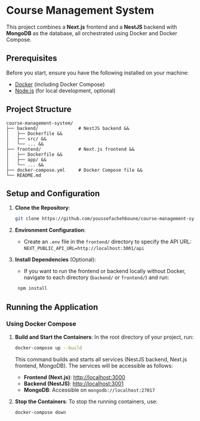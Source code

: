 # Course Management System

This project combines a **Next.js** frontend and a **NestJS** backend with **MongoDB** as the database, all orchestrated using Docker and Docker Compose.

## Prerequisites

Before you start, ensure you have the following installed on your machine:

- [Docker](https://www.docker.com/get-started) (including Docker Compose)
- [Node.js](https://nodejs.org/) (for local development, optional)

## Project Structure
```
course-management-system/ 
├── backend/               # NestJS backend &&
│   ├── Dockerfile &&
│   ├── src/ &&
│   └── ... &&
├── frontend/              # Next.js frontend &&
│   ├── Dockerfile &&
│   ├── app/ &&
│   └── ... &&
├── docker-compose.yml     # Docker Compose file &&
└── README.md 
```

## Setup and Configuration

1. **Clone the Repository**:
    ```bash
   git clone https://github.com/youssefachehboune/course-management-system.git && cd course-management-system
   ```

2. **Environment Configuration**:
   - Create an `.env` file in the `frontend/` directory to specify the API URL:
    ``` NEXT_PUBLIC_API_URL=http://localhost:3001/api ```

3. **Install Dependencies** (Optional):
   - If you want to run the frontend or backend locally without Docker, navigate to each directory (`backend/` or `frontend/`) and run:
    ```bash
     npm install 
     ```

## Running the Application

### Using Docker Compose

1. **Build and Start the Containers**:
   In the root directory of your project, run:
   ```bash
   docker-compose up --build
   ```

   This command builds and starts all services (NestJS backend, Next.js frontend, MongoDB). The services will be accessible as follows:
   - **Frontend (Next.js)**: [http://localhost:3000](http://localhost:3000) 
   - **Backend (NestJS)**: [http://localhost:3001](http://localhost:3001)
   - **MongoDB**: Accessible on `mongodb://localhost:27017`

2. **Stop the Containers**:
   To stop the running containers, use:
   ```bash
   docker-compose down
   ```